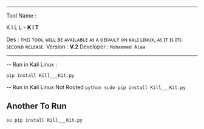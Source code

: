 ***
Tool Name : <p style="coler:red"> K I L L - **K I T**</p>
Des : ᴛʜɪꜱ ᴛᴏᴏʟ ᴡɪʟʟ ʙᴇ ᴀᴠᴀɪʟᴀʙʟᴇ ᴀꜱ ᴀ ᴅᴇꜰᴀᴜʟᴛ ᴏɴ ᴋᴀʟɪ ʟɪɴᴜx, ᴀꜱ ɪᴛ ɪꜱ ɪᴛꜱ ꜱᴇᴄᴏɴᴅ ʀᴇʟᴇᴀꜱᴇ.
Version : **V.2**
Developer : ```Muhammed Alaa```
***



-- Run in Kali Linux :
  ```python
  pip install Kill___Kit.py
  ```
-- Run in Kali Linux Not Rooted
    ```python
    sudo pip install Kill___Kit.py
    ```
## Another To Run

  ```python
  su pip install Kill___Kit.py
  ```
  
